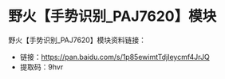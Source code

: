 # 野火【手势识别_PAJ7620】模块
野火【手势识别_PAJ7620】模块资料链接：
* 链接：https://pan.baidu.com/s/1p85ewimtTdjIeycmf4JrJQ 
* 提取码：9hvr 